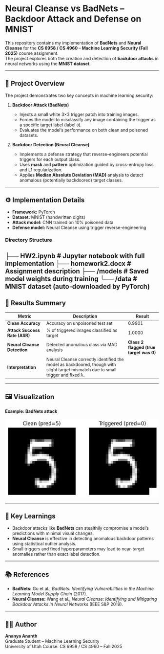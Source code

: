 # Neural Cleanse vs BadNets – Backdoor Attack and Defense on MNIST

This repository contains my implementation of **BadNets** and **Neural Cleanse** for the **CS 6958 / CS 4960 – Machine Learning Security (Fall 2025)** course assignment.  
The project explores both the creation and detection of **backdoor attacks** in neural networks using the **MNIST dataset**.

---

## 🧩 Project Overview

The project demonstrates two key concepts in machine learning security:

1. **Backdoor Attack (BadNets)**
   - Injects a small white 3×3 trigger patch into training images.
   - Forces the model to misclassify any image containing the trigger as a specific target label (label `0`).
   - Evaluates the model’s performance on both clean and poisoned datasets.

2. **Backdoor Detection (Neural Cleanse)**
   - Implements a defense strategy that reverse-engineers potential triggers for each output class.
   - Uses **mask** and **pattern** optimization guided by cross-entropy loss and L1 regularization.
   - Applies **Median Absolute Deviation (MAD)** analysis to detect anomalous (potentially backdoored) target classes.

---

## ⚙️ Implementation Details

- **Framework:** PyTorch  
- **Dataset:** MNIST (handwritten digits)  
- **Attack model:** CNN trained on 10% poisoned data  
- **Defense model:** Neural Cleanse using trigger reverse-engineering  

### Directory Structure
├── HW2.ipynb # Jupyter notebook with full implementation
├── homework2.docx # Assignment description
├── /models # Saved model weights during training
└── /data # MNIST dataset (auto-downloaded by PyTorch)
---

## 🚀 Results Summary

| Metric | Description | Result |
|--------|--------------|--------|
| **Clean Accuracy** | Accuracy on unpoisoned test set | 0.9901 |
| **Attack Success Rate (ASR)** | % of triggered images classified as target | 1.0000 |
| **Neural Cleanse Detection** | Detected anomalous class via MAD analysis | **Class 2 flagged (true target was 0)** |
| **Interpretation** | Neural Cleanse correctly identified the model as backdoored, though with slight target mismatch due to small trigger and fixed λ. |

---

## 🖼️ Visualization

**Example: BadNets attack**

![output](https://github.com/ananyaananth29/neural-cleanse-vs-badnets/blob/main/output.png)

---

## 🧠 Key Learnings

- Backdoor attacks like **BadNets** can stealthily compromise a model’s predictions with minimal visual changes.
- **Neural Cleanse** is effective in detecting anomalous backdoor patterns using statistical outlier analysis.
- Small triggers and fixed hyperparameters may lead to near-target anomalies rather than exact label detection.

---

## 📚 References

- **BadNets:** Gu et al., *BadNets: Identifying Vulnerabilities in the Machine Learning Model Supply Chain* (2017).  
- **Neural Cleanse:** Wang et al., *Neural Cleanse: Identifying and Mitigating Backdoor Attacks in Neural Networks* (IEEE S&P 2019).

---

## 🧑‍💻 Author
**Ananya Ananth**  
Graduate Student – Machine Learning Security  
University of Utah 
Course: CS 6958 / CS 4960 – Fall 2025  
